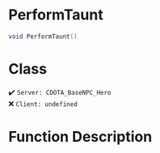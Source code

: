# PerformTaunt
```lua
void PerformTaunt()
```
# Class
✔️ `Server: CDOTA_BaseNPC_Hero`  
❌ `Client: undefined`  

# Function Description

